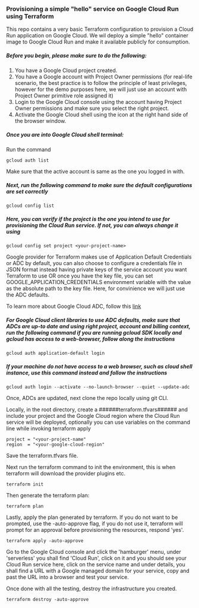 ### Provisioning a simple "hello" service on Google Cloud Run using Terraform

This repo contains a very basic Terraform configuration to provision a Cloud Run application on Google Cloud. We wil deploy a simple "hello" container image to Google Cloud Run and make it available publicly for consumption.

##### Before you begin, please make sure to do the following:

1. You have a Google Cloud project created.
2. You have a Google account with Project Owner permissions (for real-life scenario, the best practice is to follow the principle of least privileges, however for the demo purposes here, we will just use an account with Project Owner primitive role assigned it)
3. Login to the Google Cloud console using the account having Project Owner permissions and make sure you select the right project.
4. Activate the Google Cloud shell using the icon at the right hand side of the browser window.

##### Once you are into Google Cloud shell terminal:

Run the command
```
gcloud auth list
```
Make sure that the active account is same as the one you logged in with.

##### Next, run the following command to make sure the default configurations are set correctly
```
gcloud config list
```
##### Here, you can verify if the project is the one you intend to use for provisioning the Cloud Run service. If not, you can always change it using
```
gcloud config set project <your-project-name>
```
Google provider for Terraform makes use of Application Default Credentials or ADC by default, you can also choose to configure a credentials file in JSON format instead having private keys of the service account you want Terraform to use OR once you have the key file, you can set GOOGLE_APPLICATION_CREDENTIALS environment variable with the value as the absolute path to the key file. Here, for convinience we will just use the ADC defaults.

To learn more about Google Cloud ADC, follow this [link](https://cloud.google.com/docs/authentication/production)

##### For Google Cloud client libraries to use ADC defaults, make sure that ADCs are up-to date and using right project, account and billing context, run the following command if you are running gcloud SDK locally and gcloud has access to a web-browser, follow along the instructions
```
gcloud auth application-default login
```
##### If your machine do not have access to a web browser, such as cloud shell instance, use this command instead and follow the instructions
```  
gcloud auth login --activate --no-launch-browser --quiet --update-adc
```  
Once, ADCs are updated, next clone the repo locally using git CLI.

Locally, in the root directory, create a ######terraform.tfvars###### and include your project and the Google Cloud region where the Cloud Run service will be deployed, optionally you can use variables on the command line while invoking terraform apply

```
project = "<your-project-name"
region  = "<your-google-cloud-region"
```
Save the terraform.tfvars file.

Next run the terraform command to init the environment, this is when terraform will download the provider plugins etc.

```
terraform init
```
Then generate the terraform plan:

```
terraform plan
```
Lastly, apply the plan generated by terraform. If you do not want to be prompted, use the -auto-approve flag, if you do not use it, terraform will prompt for an approval before provisioning the resources, respond 'yes'.

```
terraform apply -auto-approve
```
Go to the Google Cloud console and click the 'hamburger' menu, under 'serverless' you shall find 'Cloud Run', click on it and you should see your Cloud Run service here, click on the service name and under details, you shall find a URL with a Google managed domain for your service, copy and past the URL into a browser and test your service.

Once done with all the testing, destroy the infrastructure you created.

```
terraform destroy -auto-approve
```

  
